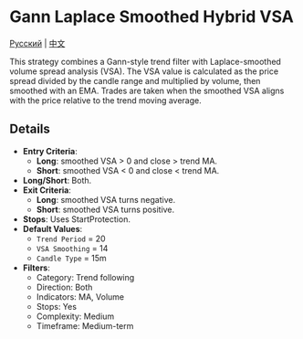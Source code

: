 # Gann Laplace Smoothed Hybrid VSA
[Русский](README_ru.md) | [中文](README_cn.md)

This strategy combines a Gann-style trend filter with Laplace-smoothed volume spread analysis (VSA). The VSA value is calculated as the price spread divided by the candle range and multiplied by volume, then smoothed with an EMA. Trades are taken when the smoothed VSA aligns with the price relative to the trend moving average.

## Details

- **Entry Criteria**:
  - **Long**: smoothed VSA > 0 and close > trend MA.
  - **Short**: smoothed VSA < 0 and close < trend MA.
- **Long/Short**: Both.
- **Exit Criteria**:
  - **Long**: smoothed VSA turns negative.
  - **Short**: smoothed VSA turns positive.
- **Stops**: Uses StartProtection.
- **Default Values**:
  - `Trend Period` = 20
  - `VSA Smoothing` = 14
  - `Candle Type` = 15m
- **Filters**:
  - Category: Trend following
  - Direction: Both
  - Indicators: MA, Volume
  - Stops: Yes
  - Complexity: Medium
  - Timeframe: Medium-term
